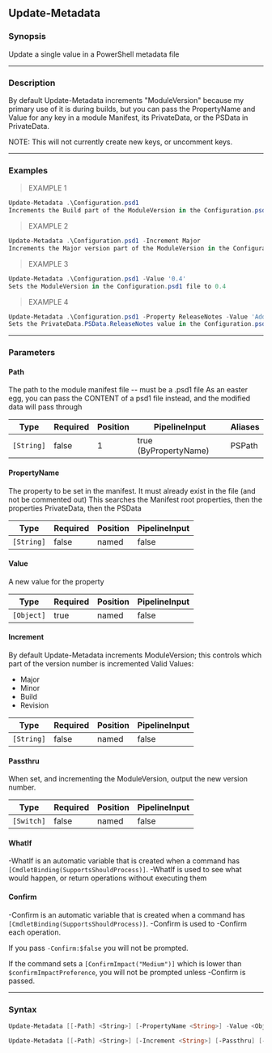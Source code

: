 Update-Metadata
---------------

### Synopsis
Update a single value in a PowerShell metadata file

---

### Description

By default Update-Metadata increments "ModuleVersion"
because my primary use of it is during builds,
but you can pass the PropertyName and Value for any key in a module Manifest, its PrivateData, or the PSData in PrivateData.

NOTE: This will not currently create new keys, or uncomment keys.

---

### Examples
> EXAMPLE 1

```PowerShell
Update-Metadata .\Configuration.psd1
Increments the Build part of the ModuleVersion in the Configuration.psd1 file
```
> EXAMPLE 2

```PowerShell
Update-Metadata .\Configuration.psd1 -Increment Major
Increments the Major version part of the ModuleVersion in the Configuration.psd1 file
```
> EXAMPLE 3

```PowerShell
Update-Metadata .\Configuration.psd1 -Value '0.4'
Sets the ModuleVersion in the Configuration.psd1 file to 0.4
```
> EXAMPLE 4

```PowerShell
Update-Metadata .\Configuration.psd1 -Property ReleaseNotes -Value 'Add the awesome Update-Metadata function!'
Sets the PrivateData.PSData.ReleaseNotes value in the Configuration.psd1 file!
```

---

### Parameters
#### **Path**
The path to the module manifest file -- must be a .psd1 file
As an easter egg, you can pass the CONTENT of a psd1 file instead, and the modified data will pass through

|Type      |Required|Position|PipelineInput        |Aliases|
|----------|--------|--------|---------------------|-------|
|`[String]`|false   |1       |true (ByPropertyName)|PSPath |

#### **PropertyName**
The property to be set in the manifest. It must already exist in the file (and not be commented out)
This searches the Manifest root properties, then the properties PrivateData, then the PSData

|Type      |Required|Position|PipelineInput|
|----------|--------|--------|-------------|
|`[String]`|false   |named   |false        |

#### **Value**
A new value for the property

|Type      |Required|Position|PipelineInput|
|----------|--------|--------|-------------|
|`[Object]`|true    |named   |false        |

#### **Increment**
By default Update-Metadata increments ModuleVersion; this controls which part of the version number is incremented
Valid Values:

* Major
* Minor
* Build
* Revision

|Type      |Required|Position|PipelineInput|
|----------|--------|--------|-------------|
|`[String]`|false   |named   |false        |

#### **Passthru**
When set, and incrementing the ModuleVersion, output the new version number.

|Type      |Required|Position|PipelineInput|
|----------|--------|--------|-------------|
|`[Switch]`|false   |named   |false        |

#### **WhatIf**
-WhatIf is an automatic variable that is created when a command has ```[CmdletBinding(SupportsShouldProcess)]```.
-WhatIf is used to see what would happen, or return operations without executing them
#### **Confirm**
-Confirm is an automatic variable that is created when a command has ```[CmdletBinding(SupportsShouldProcess)]```.
-Confirm is used to -Confirm each operation.

If you pass ```-Confirm:$false``` you will not be prompted.

If the command sets a ```[ConfirmImpact("Medium")]``` which is lower than ```$confirmImpactPreference```, you will not be prompted unless -Confirm is passed.

---

### Syntax
```PowerShell
Update-Metadata [[-Path] <String>] [-PropertyName <String>] -Value <Object> [-WhatIf] [-Confirm] [<CommonParameters>]
```
```PowerShell
Update-Metadata [[-Path] <String>] [-Increment <String>] [-Passthru] [-WhatIf] [-Confirm] [<CommonParameters>]
```
